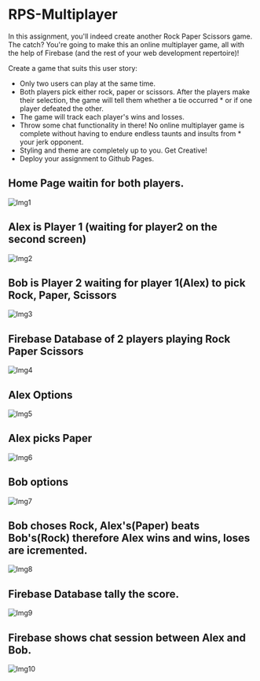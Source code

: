 # RPS-Multiplayer

In this assignment, you'll indeed create another Rock Paper Scissors game. The catch? You're going to make this an online multiplayer game, all with the help of Firebase (and the rest of your web development repertoire)!

Create a game that suits this user story:


* Only two users can play at the same time.
* Both players pick either rock, paper or scissors. After the players make their selection, the game will tell them whether a tie occurred * or if one player defeated the other.
* The game will track each player's wins and losses.
* Throw some chat functionality in there! No online multiplayer game is complete without having to endure endless taunts and insults from * your jerk opponent.
* Styling and theme are completely up to you. Get Creative!
* Deploy your assignment to Github Pages.

## Home Page waitin for both players.
![Img1](https://github.com/tdsteph1/RPS-Multiplayer/blob/master/assets/images/img1.png)

## Alex is Player 1 (waiting for player2 on the second screen)
![Img2](https://github.com/tdsteph1/RPS-Multiplayer/blob/master/assets/images/img2.png)

## Bob is Player 2 waiting for player 1(Alex) to pick Rock, Paper, Scissors
![Img3](https://github.com/tdsteph1/RPS-Multiplayer/blob/master/assets/images/img3.png)

## Firebase Database of 2 players playing Rock Paper Scissors
![Img4](https://github.com/tdsteph1/RPS-Multiplayer/blob/master/assets/images/img4.png)

## Alex Options
![Img5](https://github.com/tdsteph1/RPS-Multiplayer/blob/master/assets/images/img5.png)

## Alex picks Paper
![Img6](https://github.com/tdsteph1/RPS-Multiplayer/blob/master/assets/images/img6.png)

## Bob options
![Img7](https://github.com/tdsteph1/RPS-Multiplayer/blob/master/assets/images/img7.png)

## Bob choses Rock, Alex's(Paper) beats Bob's(Rock) therefore Alex wins and wins, loses are icremented.
![Img8](https://github.com/tdsteph1/RPS-Multiplayer/blob/master/assets/images/img8.png)

## Firebase Database tally the score.
![Img9](https://github.com/tdsteph1/RPS-Multiplayer/blob/master/assets/images/img9.png)

## Firebase shows chat session between Alex and Bob.
![Img10](https://github.com/tdsteph1/RPS-Multiplayer/blob/master/assets/images/img10.png)
